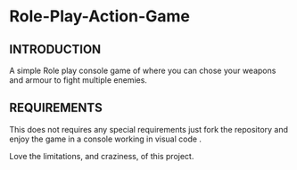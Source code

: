 # Role-Play-Action-Game


INTRODUCTION
------------

A simple Role play console game of where you can chose your weapons and armour to fight multiple enemies. 


REQUIREMENTS
------------

This does not requires any special requirements just fork the repository and enjoy the game in a console working in visual code .



Love the limitations, and craziness, of this project.

